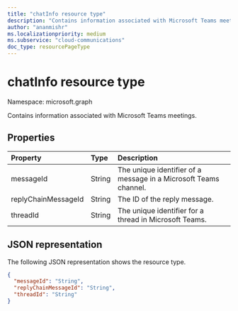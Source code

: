 ```yaml
---
title: "chatInfo resource type"
description: "Contains information associated with Microsoft Teams meetings."
author: "ananmishr"
ms.localizationpriority: medium
ms.subservice: "cloud-communications"
doc_type: resourcePageType
---
```


# chatInfo resource type

Namespace: microsoft.graph

Contains information associated with Microsoft Teams meetings.

## Properties

| Property            | Type    | Description|
|:--------------------|:--------|:-----------|
| messageId           | String  | The unique identifier of a message in a Microsoft Teams channel. |
| replyChainMessageId | String  | The ID of the reply message. |
| threadId            | String  | The unique identifier for a thread in Microsoft Teams. |

## JSON representation

The following JSON representation shows the resource type.

<!-- {
  "blockType": "resource",
  "optionalProperties": [

  ],
  "@odata.type": "microsoft.graph.chatInfo"
}-->
```json
{
  "messageId": "String",
  "replyChainMessageId": "String",
  "threadId": "String"
}
```

<!-- uuid: 8fcb5dbc-d5aa-4681-8e31-b001d5168d79
2015-10-25 14:57:30 UTC -->
<!--
{
  "type": "#page.annotation",
  "description": "chatInfo resource",
  "keywords": "",
  "section": "documentation",
  "tocPath": "",
  "suppressions": []
}
-->

